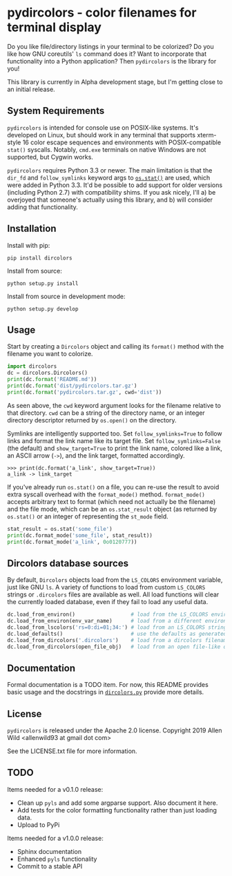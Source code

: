 # pydircolors - color filenames for terminal display
Do you like file/directory listings in your terminal to be colorized? Do you like how GNU coreutils'
`ls` command does it? Want to incorporate that functionality into a Python application? Then
`pydircolors` is the library for you!

This library is currently in Alpha development stage, but I'm getting close to an initial release.

## System Requirements
`pydircolors` is intended for console use on POSIX-like systems. It's developed on Linux, but should
work in any terminal that supports xterm-style 16 color escape sequences and environments with
POSIX-compatible `stat()` syscalls. Notably, `cmd.exe` terminals on native Windows are not
supported, but Cygwin works.

`pydircolors` requires Python 3.3 or newer. The main limitation is that the `dir_fd` and
`follow_symlinks` keyword args to [`os.stat()`](https://docs.python.org/3/library/os.html#os.stat)
are used, which were added in Python 3.3. It'd be possible to add support for older versions
(including Python 2.7) with compatibility shims. If you ask nicely, I'll a) be overjoyed that
someone's actually using this library, and b) will consider adding that functionality.

## Installation
Install with pip:

    pip install dircolors

Install from source:

    python setup.py install

Install from source in development mode:

    python setup.py develop

## Usage
Start by creating a `Dircolors` object and calling its `format()` method with the filename you want
to colorize.

```python
import dircolors
dc = dircolors.Dircolors()
print(dc.format('README.md'))
print(dc.format('dist/pydircolors.tar.gz')
print(dc.format('pydircolors.tar.gz', cwd='dist'))
```

As seen above, the `cwd` keyword argument looks for the filename relative to that directory. `cwd`
can be a string of the directory name, or an integer directory descriptor returned by `os.open()` on
the directory.

Symlinks are intelligently supported too. Set `follow_symlinks=True` to follow links and format the
link name like its target file. Set `follow_symlinks=False` (the default) and `show_target=True` to
print the link name, colored like a link, an ASCII arrow (`->`), and the link target, formatted
accordingly.

```
>>> print(dc.format('a_link', show_target=True))
a_link -> link_target
```

If you've already run `os.stat()` on a file, you can re-use the result to avoid extra syscall
overhead with the `format_mode()` method. `format_mode()` accepts arbitrary text to format (which
need not actually be the filename) and the file mode, which can be an `os.stat_result` object (as
returned by `os.stat()` or an integer of representing the `st_mode` field.

```python
stat_result = os.stat('some_file')
print(dc.format_mode('some_file', stat_result))
print(dc.format_mode('a_link', 0o0120777))
```

## Dircolors database sources
By default, `Dircolors` objects load from the `LS_COLORS` environment variable, just like GNU `ls`.
A variety of functions to load from custom `LS_COLORS` strings or `.dircolors` files are available
as well. All load functions will clear the currently loaded database, even if they fail to load any
useful data.

```python
dc.load_from_environ()                  # load from the LS_COLORS environment variable (the default)
dc.load_from_environ(env_var_name)      # load from a different environment variable
dc.load_from_lscolors('rs=0:di=01;34:') # load from an LS_COLORS string
dc.load_defaults()                      # use the defaults as generated by `dircolors -p`
dc.load_from_dircolors('.dircolors')    # load from a dircolors filename
dc.load_from_dircolors(open_file_obj)   # load from an open file-like object
```

## Documentation
Formal documentation is a TODO item. For now, this README provides basic usage and the docstrings in
[`dircolors.py`](https://github.com/aswild/pydircolors/blob/master/dircolors/dircolors.py) provide
more details.

## License
`pydircolors` is released under the Apache 2.0 license. Copyright 2019 Allen Wild \<allenwild93 at
gmail dot com\>

See the LICENSE.txt file for more information.

## TODO
Items needed for a v0.1.0 release:
  * Clean up `pyls` and add some argparse support. Also document it here.
  * Add tests for the color formatting functionality rather than just loading data.
  * Upload to PyPi

Items needed for a v1.0.0 release:
  * Sphinx documentation
  * Enhanced `pyls` functionality
  * Commit to a stable API

